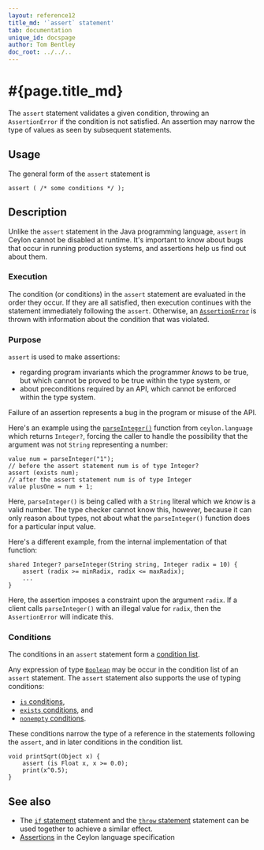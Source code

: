 ```yaml
---
layout: reference12
title_md: '`assert` statement'
tab: documentation
unique_id: docspage
author: Tom Bentley
doc_root: ../../..
---
```


# #{page.title_md}

The `assert` statement validates a given condition, throwing an `AssertionError` 
if the condition is not satisfied. An assertion may narrow the type of values as 
seen by subsequent statements.

## Usage 

The general form of the `assert` statement is

<!-- check:none -->
<!-- try: -->
    assert ( /* some conditions */ );

## Description

Unlike the `assert` statement in the Java programming language, `assert` in 
Ceylon cannot be disabled at runtime. It's important to know about bugs that
occur in running production systems, and assertions help us find out about
them.

### Execution

The condition (or conditions) in the `assert` statement are evaluated in the
order they occur. If they are all satisfied, then execution continues with the
statement immediately following the `assert`. Otherwise, an 
[`AssertionError`](#{site.urls.apidoc_1_2}/AssertionError.type.html) 
is thrown with information about the condition that was violated.

### Purpose

`assert` is used to make assertions:

- regarding program invariants which the programmer *knows* to be true, but 
  which cannot be proved to be true within the type system, or
- about preconditions required by an API, which cannot be enforced within
  the type system.

Failure of an assertion represents a bug in the program or misuse of the API.

Here's an example using the 
[`parseInteger()`](#{site.urls.apidoc_1_2}/index.html#parseInteger) 
function from `ceylon.language` which returns `Integer?`, forcing the caller 
to handle the possibility that the argument was not `String` representing 
a number:

<!-- try: -->
    value num = parseInteger("1");
    // before the assert statement num is of type Integer?
    assert (exists num);
    // after the assert statement num is of type Integer
    value plusOne = num + 1;
    
Here, `parseInteger()` is being called with a `String` literal which we 
*know* is a valid number. The type checker cannot know this, however, 
because it can only reason about types, not about what the `parseInteger()` 
function does for a particular input value. 

Here's a different example, from the internal implementation of that
function:

<!-- try: -->
    shared Integer? parseInteger(String string, Integer radix = 10) {
        assert (radix >= minRadix, radix <= maxRadix);
        ...
    }

Here, the assertion imposes a constraint upon the argument `radix`. If
a client calls `parseInteger()` with an illegal value for `radix`, then
the `AssertionError` will indicate this.

### Conditions

The conditions in an `assert` statement form a
[condition list](../conditions#condition_lists).

Any expression of type [`Boolean`](#{site.urls.apidoc_1_2}/Boolean.type.html) 
may be occur in the condition list of an `assert` statement. The `assert` 
statement also supports the use of typing conditions:

* [`is` conditions](../conditions/#is_conditions), 
* [`exists` conditions](../conditions/#exists_conditions), and
* [`nonempty` conditions](../conditions/#nonempty_conditions).

These conditions narrow the type of a reference in the statements following 
the `assert`, and in later conditions in the condition list.

<!-- try: -->
    void printSqrt(Object x) {
        assert (is Float x, x >= 0.0);
        print(x^0.5);
    }

## See also

* The [`if` statement](../if) statement and the [`throw` statement](../throw)
  statement can be used together to achieve a similar effect.
* [Assertions](#{site.urls.spec_current}#assertions) in the Ceylon language 
  specification

